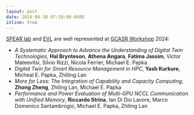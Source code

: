 ```yaml
---
layout: post
date: 2024-04-30 07:59:00-0400
inline: true
---
```

[SPEAR lab](https://spear.lab.uic.edu) and [EVL](https://www.evl.uic.edu) are well represented at [GCASR Workshop](https://gcasr.org/2024/) 2024:

- _A Systematic Approach to Advance the Understanding of Digital Twin Technologies_, **Hal Brynteson**, **Athena Angara**, **Fatima Jassim**, Victor Mateevitsi, Silvio Rizzi, Nicola Ferrier, Michael E. Papka
- _Digital Twin for Smart Resource Management in HPC_, **Yash Kurkure**, Micheal E. Papka, Zhilling Lan
- _More for Less: The Integration of Capability and Capacity Computing_, **Zhong Zheng**, Zhiling Lan, Michael E. Papka
- _Performance and Power Evaluation of Multi-GPU NCCL Communication with Unified Memory_, **Riccardo Strina**, Ian Di Dio Lavore, Marco Domenico Santambrogio, Michael E. Papka, Zhiling Lan
